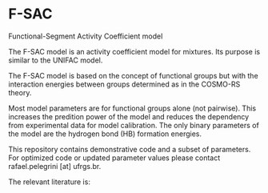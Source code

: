 # F-SAC
Functional-Segment Activity Coefficient model

The F-SAC model is an activity coefficient model for mixtures. Its purpose is similar to the UNIFAC model.

The F-SAC model is based on the concept of functional groups but with the interaction energies between groups determined as in the COSMO-RS theory.

Most model parameters are for functional groups alone (not pairwise). This increases the predition power of the model and reduces the dependency from experimental data for model calibration. The only binary parameters of the model are the hydrogen bond (HB) formation energies.

This repository contains demonstrative code and a subset of parameters. For optimized code or updated parameter values please contact rafael.pelegrini [at] ufrgs.br. 

The relevant literature is:
